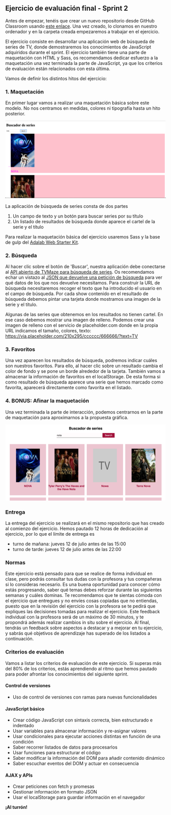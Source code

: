 ## Ejercicio de evaluación final - Sprint 2

Antes de empezar, tenéis que crear un nuevo repositorio desde GitHub Classroom usando [este enlace](https://classroom.github.com/a/hb6gJ5Hb). Una vez creado, lo clonamos en nuestro ordenador y en la carpeta creada empezaremos a trabajar en el ejercicio.

El ejercicio consiste en desarrollar una aplicación web de búsqueda de series de TV, donde demostraremos los conocimientos de JavaScript adquiridos durante el sprint. 
El ejercicio también tiene una parte de maquetación con HTML y Sass, os recomendamos dedicar esfuerzo a la maquetación una vez terminada la parte de JavaScript, ya que los criterios de evaluación están relacionados con esta última.

Vamos de definir los distintos hitos del ejercicio:

### 1. Maquetación

En primer lugar vamos a realizar una maquetación básica sobre este modelo. No nos centramos en medidas, colores ni tipografía hasta un hito posterior.

![Buscador de series sin estilo](assets/images/2-final/buscador-series-sin-estilo.png)

La aplicación de búsqueda de series consta de dos partes
1. Un campo de texto y un botón para buscar series por su título
2. Un listado de resultados de búsqueda donde aparece el cartel de la serie y el título

Para realizar la maquetación básica del ejercicio usaremos Sass y la base de gulp del [Adalab Web Starter Kit](https://github.com/Adalab/Adalab-web-starter-kit).

### 2. Búsqueda

Al hacer clic sobre el botón de 'Buscar', nuestra aplicación debe conectarse al [API abierto de TVMaze para búsqueda de series](http://www.tvmaze.com/api#show-search). Os recomendamos echar un vistazo al [JSON que devuelve una petición de búsqueda](http://api.tvmaze.com/search/shows?q=girls) para ver qué datos de los que nos devuelve necesitamos. Para construir la URL de búsqueda necesitaremos recoger el texto que ha introducido el usuario en el campo de búsqueda. Por cada show contenido en el resultado de búsqueda debemos pintar una tarjeta donde mostramos una imagen de la serie y el título. 

Algunas de las series que obtenemos en los resultados no tienen cartel. En ese caso debemos mostrar una imagen de relleno. Podemos crear una imagen de relleno con el servicio de placeholder.com donde en la propia URL indicamos el tamaño, colores, texto: https://via.placeholder.com/210x295/cccccc/666666/?text=TV

### 3. Favoritos

Una vez aparecen los resultados de búsqueda, podremos indicar cuáles son nuestros favoritos. Para ello, al hacer clic sobre un resultado cambia el color de fondo y se pone un borde alrededor de la tarjeta. También vamos a almacenar la información de favoritos en el localStorage. De esta forma si como resultado de búsqueda aparece una serie que hemos marcado como favorita, aparecerá directamente como favorita en el listado.

### 4. BONUS: Afinar la maquetación

Una vez terminada la parte de interacción, podemos centrarnos en la parte de maquetación para aproximarnos a la propuesta gráfica.

![Buscador de series](assets/images/2-final/buscador-series.png)

### Entrega

La entrega del ejercicio se realizará en el mismo repositorio que has creado al comienzo del ejercicio. Hemos pautado 12 horas de dedicación al ejercicio, por lo que el límite de entrega es
- turno de mañana: jueves 12 de julio antes de las 15:00
- turno de tarde: jueves 12 de julio antes de las 22:00

### Normas

Este ejercicio está pensado para que se realice de forma individual en clase, pero podrás consultar tus dudas con la profesora y tus compañeras si lo consideras necesario. Es una buena oportunidad para conocer cómo estás progresando, saber qué temas debes reforzar durante las siguientes semanas y cuáles dominas. Te recomendamos que te sientas cómoda con el ejercicio que entregues y no envíes cosas copiadas que no entiendas, puesto que en la revisión del ejercicio con la profesora se te pedirá que expliques las decisiones tomadas para realizar el ejercicio. Este feedback individual con la profesora será de un máximo de 30 minutos, y te propondrá además realizar cambios in situ sobre el ejercicio. Al final, tendrás un feedback sobre aspectos a destacar y a mejorar en tu ejercicio, y sabrás qué objetivos de aprendizaje has superado de los listados a continuación.

### Criterios de evaluación

Vamos a listar los criterios de evaluación de este ejercicio. Si superas más del 80% de los criterios, estás aprendiendo al ritmo que hemos pautado para poder afrontar los conocimientos del siguiente sprint.

#### Control de versiones
- Uso de control de versiones con ramas para nuevas funcionalidades

#### JavaScript básico
- Crear código JavaScript con sintaxis correcta, bien estructurado e indentado
- Usar variables para almacenar información y re-asignar valores
- Usar condicionales para ejecutar acciones distintas en función de una condición
- Saber recorrer listados de datos para procesarlos
- Usar funciones para estructurar el código
- Saber modificar la información del DOM para añadir contenido dinámico
- Saber escuchar eventos del DOM y actuar en consecuencia

#### AJAX y APIs
- Crear peticiones con fetch y promesas
- Gestionar información en formato JSON 
- Usar el localStorage para guardar información en el navegador

**¡Al turrón!**
